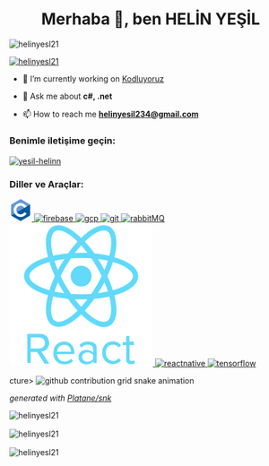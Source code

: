 <h1 align="center">Merhaba 👋, ben HELİN YEŞİL</h1>

<p align="left"> <img src="https://komarev.com/ghpvc/?username=helinyesl21&label=Profile%20views&color=0e75b6&style=flat" alt="helinyesl21" /> </p>

<p align="left"> <a href="https://github.com/ryo-ma/github-profile-trophy"><img src="https://github-profile-trophy.vercel.app/?username=helinyesl21" alt="helinyesl21" /></a> </p>

- 🔭 I’m currently working on [Kodluyoruz](https://github.com/Kodluyoruz)

- 💬 Ask me about **c#, .net**

- 📫 How to reach me **helinyesil234@gmail.com**

<h3 align="left">Benimle iletişime geçin:</h3>
<p align="left">
<a href="https://instagram.com/yesil-helinn" target="blank"><img align="center" src="https://raw.githubusercontent.com/rahuldkjain/github-profile-readme-generator/master/src/images/icons/Social/instagram.svg" alt="yesil-helinn" height="30" width="40" /></a>
</p>

<h3 align="left">Diller ve Araçlar:</h3>
<p align="left"> <a href="https://www.cprogramming.com/" target="_blank" rel="noreferrer"> <img src="https://raw.githubusercontent.com/devicons/devicon/master/icons/c/c-original.svg" alt="c" width="40" height="40"/> </a> <a href="https://firebase.google.com/" hedef="_blank" rel="noreferrer"> <img src="https://www.vectorlogo.zone/logos/firebase/firebase-icon.svg" alt="firebase" genişlik="40" yükseklik="40"/> </a> <a href="https://cloud.google.com" hedef="_blank" rel="noreferrer"> <img src="https://www.vectorlogo.zone/logos/google_cloud/google_cloud-icon.svg" alt="gcp" genişlik="40" yükseklik="40"/> </a> <a href="https://git-scm.com/" hedef="_blank" rel="noreferrer"> <img src="https://www.vectorlogo.zone/logos/git-scm/git-scm-icon.svg" alt="git" genişlik="40" yükseklik="40"/> </a> <a href="https://www.rabbitmq.com" target="_blank" rel="noreferrer"> <img src="https://www.vectorlogo.zone/logos/rabbitmq/rabbitmq-icon.svg" alt="rabbitMQ" width="40" height="40"/> </a> <a href="https://reactjs.org/" target="_blank" rel="noreferrer"> <img src="https://raw.githubusercontent.com/devicons/devicon/master/icons/react/react-original-wordmark.svg" alt="react" genişlik="40" yükseklik="40"/> </a> <a href="https://reactnative.dev/" target="_blank" rel="noreferrer"> <img src="https://reactnative.dev/img/header_logo.svg" alt="reactnative" genişlik="40" yükseklik="40"/> </a> <a href="https://www.tensorflow.org" target="_blank" rel="noreferrer"> <img src="https://www.vectorlogo.zone/logos/tensorflow/tensorflow-icon.svg" alt="tensorflow" genişlik="40" yükseklik="40"/> </a> </p>

cture>
  <source media="(prefers-color-scheme: dark)" srcset="https://raw.githubusercontent.com/platane/HELİN/output/github-contribution-grid-snake-dark.svg">
  <source media="(prefers-color-scheme: light)" srcset="https://raw.githubusercontent.com/platane/HELİN/output/github-contribution-grid-snake.svg">
  <img alt="github contribution grid snake animation" src="https://raw.githubusercontent.com/platane/HELİN/output/github-contribution-grid-snake.svg">
</picture>

_generated with [Platane/snk](https://github.com/HELİN/snk)_

 
<p><img hizala="sol" src="https://github-readme-stats.vercel.app/api/top-langs?username=helinyesl21&show_icons=true&locale=tr&layout=compact" alt="helinyesl21" /></p>

<p> <img align="center" src="https://github-readme-stats.vercel.app/api?username=helinyesl21&show_icons=true&locale=tr" alt="helinyesl21" /></p>

<p><img align="center" src="https://github-readme-streak-stats.herokuapp.com/?user=helinyesl21&" alt="helinyesl21" /></p>





